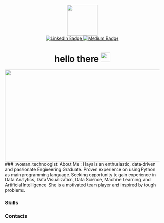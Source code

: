 <div id="header" align="center">
  <img src="https://giphy.com/embed/Ze6cM4zaALNjHFKrQV" width="100"/>
</div>
<div id="badges" align="center">
  <a href="[your-linkedin-URL](https://www.linkedin.com/in/hayaayuf/)">
    <img src="https://img.shields.io/badge/LinkedIn-blue?style=for-the-badge&logo=linkedin&logoColor=white" alt="LinkedIn Badge"/>
  </a>
  <a href="[your-medium-URL](https://medium.com/@fauziyyahhaya)">
    <img src="https://img.shields.io/badge/Medium-black?style=for-the-badge&logo=medium&logoColor=white" alt="Medium Badge"/>
  </a>
</div>
<h1 align="center">
  hello there
  <img src="https://media.giphy.com/media/hvRJCLFzcasrR4ia7z/giphy.gif" width="30px"/>
</h1>
<div align="center">
  <img src="https://media.giphy.com/media/dWesBcTLavkZuG35MI/giphy.gif" width="600" height="300"/>
</div>
### :woman_technologist: About Me :
Haya is an enthusiastic, data-driven and passionate Engineering Graduate. Proven experience on using Python as main programming language. Seeking opportunity to gain experience in Data Analytics, Data Visualization, Data Science, Machine Learning, and Artificial Intelligence. She is a motivated team player and inspired by tough problems.

### Skills

### Contacts

